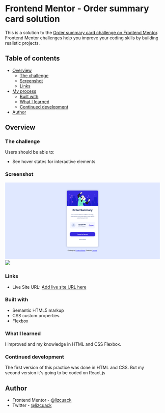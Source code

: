 
# Frontend Mentor - Order summary card solution

This is a solution to the [Order summary card challenge on Frontend Mentor](https://www.frontendmentor.io/challenges/order-summary-component-QlPmajDUj). Frontend Mentor challenges help you improve your coding skills by building realistic projects. 

## Table of contents

- [Overview](#overview)
  - [The challenge](#the-challenge)
  - [Screenshot](#screenshot)
  - [Links](#links)
- [My process](#my-process)
  - [Built with](#built-with)
  - [What I learned](#what-i-learned)
  - [Continued development](#continued-development)
- [Author](#author)

## Overview

### The challenge

Users should be able to:

- See hover states for interactive elements

### Screenshot

![](./capturas/screenshot1.jpg)
![](./capturas/screenshot2.jpg)

### Links

- Live Site URL: [Add live site URL here](https://your-live-site-url.com)

### Built with

- Semantic HTML5 markup
- CSS custom properties
- Flexbox

### What I learned
I improved and my knowledge in HTML and CSS Flexbox.
### Continued development

The first version of this practice was done in HTML and CSS. 
But my second version it's going to be coded on React.js

## Author
- Frontend Mentor - [@lizcuack](https://www.frontendmentor.io/profile/lizcuack)
- Twitter - [@lizcuack](https://www.twitter.com/lizcuack)
